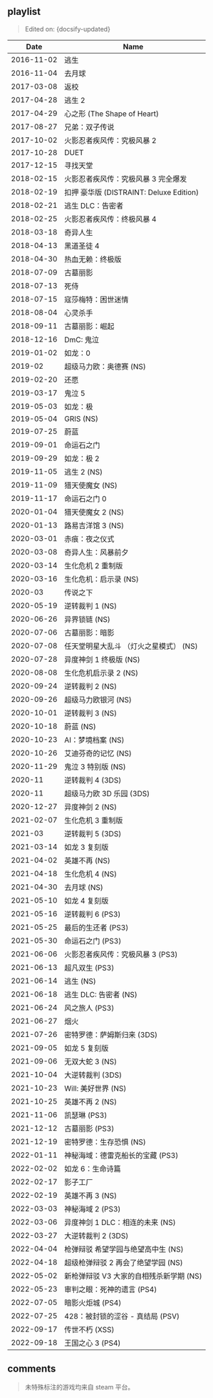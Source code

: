 ## playlist

> Edited on: {docsify-updated}

Date | Name
--- | ---
2016-11-02 | 逃生
2016-11-04 | 去月球
2017-03-08 | 返校
2017-04-28 | 逃生 2
2017-04-29 | 心之形 (The Shape of Heart)
2017-08-27 | 兄弟：双子传说
2017-10-02 | 火影忍者疾风传：究极风暴 2
2017-10-28 | DUET
2017-12-15 | 寻找天堂
2018-02-15 | 火影忍者疾风传：究极风暴 3 完全爆发
2018-02-19 | 扣押 豪华版 (DISTRAINT: Deluxe Edition)
2018-02-21 | 逃生 DLC：告密者
2018-02-25 | 火影忍者疾风传：终极风暴 4
2018-03-18 | 奇异人生
2018-04-13 | 黑道圣徒 4
2018-04-30 | 热血无赖：终极版
2018-07-09 | 古墓丽影
2018-07-13 | 死侍
2018-07-15 | 寇莎梅特：困世迷情
2018-08-04 | 心灵杀手
2018-09-11 | 古墓丽影：崛起
2018-12-16 | DmC: 鬼泣
2019-01-02 | 如龙：0
2019-02    | 超级马力欧：奥德赛 (NS)
2019-02-20 | 还愿
2019-03-17 | 鬼泣 5
2019-05-03 | 如龙：极
2019-05-04 | GRIS (NS)
2019-07-25 | 蔚蓝
2019-09-01 | 命运石之门
2019-09-29 | 如龙：极 2
2019-11-05 | 逃生 2 (NS)
2019-11-09 | 猎天使魔女 (NS)
2019-11-17 | 命运石之门 0
2020-01-04 | 猎天使魔女 2 (NS)
2020-01-13 | 路易吉洋馆 3 (NS)
2020-03-01 | 赤痕：夜之仪式
2020-03-08 | 奇异人生：风暴前夕
2020-03-14 | 生化危机 2 重制版
2020-03-16 | 生化危机：启示录 (NS)
2020-03    | 传说之下
2020-05-19 | 逆转裁判 1 (NS)
2020-06-26 | 异界锁链 (NS)
2020-07-06 | 古墓丽影：暗影
2020-07-08 | 任天堂明星大乱斗 （灯火之星模式） (NS)
2020-07-28 | 异度神剑 1 终极版 (NS)
2020-08-08 | 生化危机启示录 2 (NS)
2020-09-24 | 逆转裁判 2 (NS)
2020-09-26 | 超级马力欧银河 (NS)
2020-10-01 | 逆转裁判 3 (NS)
2020-10-18 | 蔚蓝 (NS)
2020-10-23 | AI：梦境档案 (NS)
2020-10-26 | 艾迪芬奇的记忆 (NS)
2020-11-29 | 鬼泣 3 特别版 (NS)
2020-11    | 逆转裁判 4 (3DS)
2020-11    | 超级马力欧 3D 乐园 (3DS)
2020-12-27 | 异度神剑 2 (NS)
2021-02-07 | 生化危机 3 重制版
2021-03    | 逆转裁判 5 (3DS)
2021-03-14 | 如龙 3 复刻版
2021-04-02 | 英雄不再 (NS)
2021-04-18 | 生化危机 4 (NS)
2021-04-30 | 去月球 (NS)
2021-05-10 | 如龙 4 复刻版
2021-05-16 | 逆转裁判 6 (PS3)
2021-05-25 | 最后的生还者 (PS3)
2021-05-30 | 命运石之门 (PS3)
2021-06-06 | 火影忍者疾风传：究极风暴 3 (PS3)
2021-06-13 | 超凡双生 (PS3)
2021-06-14 | 逃生 (NS)
2021-06-18 | 逃生 DLC: 告密者 (NS)
2021-06-24 | 风之旅人 (PS3)
2021-06-27 | 烟火
2021-07-26 | 密特罗德：萨姆斯归来 (3DS)
2021-09-05 | 如龙 5 复刻版
2021-09-06 | 无双大蛇 3 (NS)
2021-10-04 | 大逆转裁判 (3DS)
2021-10-23 | Will: 美好世界 (NS)
2021-10-25 | 英雄不再 2 (NS)
2021-11-06 | 凯瑟琳 (PS3)
2021-12-12 | 古墓丽影 (PS3)
2021-12-19 | 密特罗德：生存恐惧 (NS)
2022-01-11 | 神秘海域：德雷克船长的宝藏 (PS3)
2022-02-02 | 如龙 6：生命诗篇
2022-02-17 | 影子工厂
2022-02-19 | 英雄不再 3 (NS)
2022-03-03 | 神秘海域 2 (PS3)
2022-03-06 | 异度神剑 1 DLC：相连的未来 (NS)
2022-03-27 | 大逆转裁判 2 (3DS)
2022-04-04 | 枪弹辩驳 希望学园与绝望高中生 (NS)
2022-04-18 | 超级枪弹辩驳 2 再会了绝望学园 (NS)
2022-05-02 | 新枪弹辩驳 V3 大家的自相残杀新学期 (NS)
2022-05-23 | 审判之眼：死神的遗言 (PS4)
2022-07-05 | 暗影火炬城 (PS4)
2022-07-25 | 428：被封锁的涩谷 - 真结局 (PSV)
2022-09-17 | 传世不朽 (XSS)
2022-09-18 | 王国之心 3 (PS4)

## comments

> 未特殊标注的游戏均来自 steam 平台。